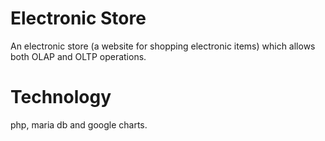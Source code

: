 # Electronic Store
An electronic store (a website for shopping electronic items) which allows both OLAP and OLTP operations. 

# Technology

php, maria db and google charts.

